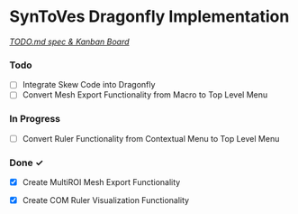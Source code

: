 # SynToVes Dragonfly Implementation

<em>[TODO.md spec & Kanban Board](https://bit.ly/3fCwKfM)</em>

### Todo

- [ ] Integrate Skew Code into Dragonfly  
- [ ] Convert Mesh Export Functionality from Macro to Top Level Menu  

### In Progress

- [ ] Convert Ruler Functionality from Contextual Menu to Top Level Menu  

### Done ✓

- [x] Create MultiROI Mesh Export Functionality  
- [x] Create COM Ruler Visualization Functionality  

